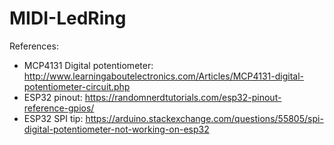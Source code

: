 # MIDI-LedRing

References:
- MCP4131 Digital potentiometer: http://www.learningaboutelectronics.com/Articles/MCP4131-digital-potentiometer-circuit.php
- ESP32 pinout: https://randomnerdtutorials.com/esp32-pinout-reference-gpios/
- ESP32 SPI tip: https://arduino.stackexchange.com/questions/55805/spi-digital-potentiometer-not-working-on-esp32